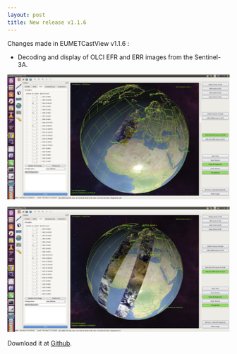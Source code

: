 ```yaml
---
layout: post
title: New release v1.1.6
---
```


Changes made in EUMETCastView v1.1.6 :

- Decoding and display of OLCI EFR and ERR images from the Sentinel-3A.

![_config.yml](/images/Screenshot_Sentinel_OLCI_EFR.jpg)


![_config.yml](/images/Screenshot_Sentinel_OLCI_ERR.jpg)


Download it at <a href="https://github.com/hvanruys/EUMETCastView/releases">Github</a>.
